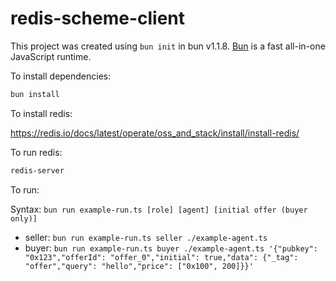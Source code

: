# redis-scheme-client

This project was created using `bun init` in bun v1.1.8. [Bun](https://bun.sh) is a fast all-in-one JavaScript runtime.

To install dependencies:

```bash
bun install
```

To install redis:

https://redis.io/docs/latest/operate/oss_and_stack/install/install-redis/

To run redis:

```bash
redis-server
```

To run:

Syntax: `bun run example-run.ts [role] [agent] [initial offer (buyer only)]`

- seller: `bun run example-run.ts seller ./example-agent.ts`
- buyer: `bun run example-run.ts buyer ./example-agent.ts '{"pubkey": "0x123","offerId": "offer_0","initial": true,"data": {"_tag": "offer","query": "hello","price": ["0x100", 200]}}'`
